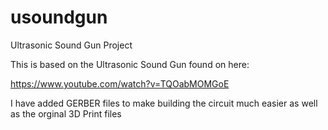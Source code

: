 # usoundgun
Ultrasonic Sound Gun Project

This is based on the Ultrasonic Sound Gun found on here:

https://www.youtube.com/watch?v=TQOabMOMGoE 

I have added GERBER files to make building the circuit much easier as well as the orginal 3D Print files

